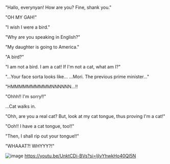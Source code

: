 "Hallo, everynyan! How are you? Fine, shank you."

"OH MY GAH!"

"I wish I were a bird."

"Why are you speaking in English?"

"My daughter is going to America."

"A bird?"

"I am not a bird. I am a cat! If I'm not a cat, what am I?"

"...Your face sorta looks like... ...Mori. The previous prime minister..."

"HMMMMMMMMMMNNNNNN...!!

"Ohhh!! I'm sorry!!"

...Cat walks in.

"Ohh, are you a real cat? But, look at my cat tongue, thus proving I'm a cat!"

"Ooh!! I have a cat tongue, too!!"

"Then, I shall rip out your tongue!!"

"WHAAAT?! WHYYY?!"

![image](https://github.com/user-attachments/assets/49bfb575-afc3-4df8-9e35-70543285fb5e)
https://youtu.be/UnktCDi-BVs?si=ljlvYhwkHo40QI5N
